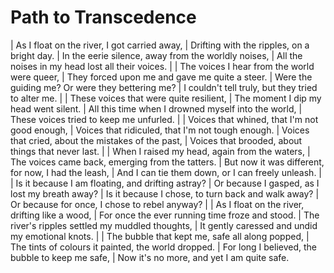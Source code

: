 Path to Transcedence
====================

| As I float on the river, I got carried away,
| Drifting with the ripples, on a bright day.
| In the eerie silence, away from the worldly noises,
| All the noises in my head lost all their voices.
| 
| The voices I hear from the world were queer,
| They forced upon me and gave me quite a steer.
| Were the guiding me? Or were they bettering me?
| I couldn't tell truly, but they tried to alter me.
| 
| These voices that were quite resilient,
| The moment I dip my head went silent.
| All this time when I drowned myself into the world,
| These voices tried to keep me unfurled.
| 
| Voices that whined, that I'm not good enough,
| Voices that ridiculed, that I'm not tough enough.
| Voices that cried, about the mistakes of the past,
| Voices that brooded, about things that never last.
| 
| When I raised my head, again from the waters,
| The voices came back, emerging from the tatters.
| But now it was different, for now, I had the leash,
| And I can tie them down, or I can freely unleash.
| 
| Is it because I am floating, and drifting astray?
| Or because I gasped, as I lost my breath away?
| Is it because I chose, to turn back and walk away?
| Or because for once, I chose to rebel anyway?
| 
| As I float on the river, drifting like a wood,
| For once the ever running time froze and stood.
| The river's ripples settled my muddled thoughts,
| It gently caressed and undid my emotional knots.
| 
| The bubble that kept me, safe all along popped,
| The tints of colours it painted, the world dropped.
| For long I believed, the bubble to keep me safe,
| Now it's no more, and yet I am quite safe.
